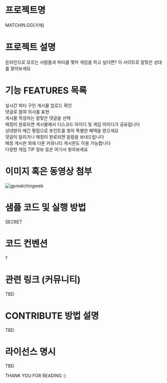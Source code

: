 # 프로젝트명
MATCHIN.GG(가제)

# 프로젝트 설명
온라인으로 모르는 사람들과 파티를 맺어 게임을 하고 싶다면? 이 사이트로 알맞은 상대를 찾아보세요

# 기능 FEATURES 목록
실시간 파티 구인 게시물 업로드 확인  
댓글로 참여 의사를 표현  
게시물 작성자는 알맞은 댓글을 선택  
매칭이 완료되면 게시물에서 디스코드 아이디 및 게임 아이디가 공유됩니다  
상대방이 매긴 평점으로 포인트를 쌓아 특별한 혜택을 받으세요  
댓글이 달리거나 매칭이 완료되면 알람을 보내드립니다  
매칭 게시판 외에 다른 커뮤니티 게시판도 이용 가능합니다  
다양한 게임 TIP 정보 등은 여기서 찾아보세요  

# 이미지 혹은 동영상 첨부
![gpmatchingweb](https://github.com/whereiswilly/kasan-edu-jw/assets/145098356/e289b5d9-fafd-40eb-911c-3671e50299f3)

# 샘플 코드 및 실행 방법
SECRET

# 코드 컨벤션
?

# 관련 링크 (커뮤니티)
TBD

# CONTRIBUTE 방법 설명
TBD

# 라이선스 명시
TBD

THANK YOU FOR READING :)
